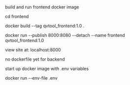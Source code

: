 build and run frontend docker image

cd frontend

docker build --tag qvtool_frontend:1.0 .

docker run --publish 8000:8080 --detach --name frontend qvtool_frontend:1.0

view site at: localhost:8000


no dockerfile yet for backend


start up docker image with .env variables

docker run --env-file .env
